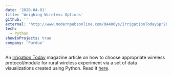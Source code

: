 ```yaml
---
date: '2020-04-01'
title: 'Weighing Wireless Options'
github: ''
external: 'http://www.modernpubsonline.com/0A406ys/IrrigationTodaySpr20/html/index.html?page=22&origin=reader'
tech:
  - Python
showInProjects: true
company: 'Purdue'
---
```


An [Irrigation Today](https://www.irrigation.org/IA/) magazine article on how
to choose appropriate wireless protocol/module for rural wireless experiment
via a set of data visualizations created using Python. Read it
[here](http://www.modernpubsonline.com/0A406ys/IrrigationTodaySpr20/html/index.html?page=22&origin=reader).
